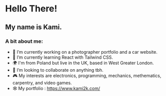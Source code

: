 # Hello There!
## My name is Kami.

### A bit about me:

- 🔭 I’m currently working on a photographer portfolio and a car website.
- 🌱 I’m currently learning React with Tailwind CSS.
- 🌍 I'm from Poland but live in the UK, based in West Greater London.
- 👯 I’m looking to collaborate on anything tbh.
- 🎮 My interests are electronics, programming, mechanics, methematics, carpentry, and video games.
- 🕸  My portfolio : https://www.kami2k.com/

<!---
### My favourite video games are : 

- Battlefield Series (mainly 4)
- Star Wars Battlefront 2
- Tom Clancy's Rainbow Six Siege
- Call of Duty Zombies (BO1, BO2, BO3, BOCW)
- Monster Hunter Series
- Ratchet and Clank Series
- Jak and Daxter Series
- LEGO Star Wars, Indiana Jones and Batman
- Divinity: Original Sin 2
- Metro Series
- Minecraft Java Edition
- Uncharted Series
- Tomb Raider Series
- Escape From Tarkov

### My PC build :

- Ryzen 9 5900x
- 32GB 3200 MHz Ram
- Asus TUF Gaming B550M Plus
- Noctua NH-D15 Black
- RTX 3080 Ti FE
- Seasonic PX750
- Phanteks Evolv MATX
- Samsung 970 Evo 1TB SSD
- WD Blue 2TB HDD
--->
